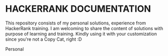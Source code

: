 # HACKERRANK DOCUMENTATION
This repository consists of my personal solutions, experience from HackerRank training. I am welcoming to share the content of solutions with purpose of learning and training. Kindly using it with your customization since you're not a Copy Cat, right :D

Personal
    
